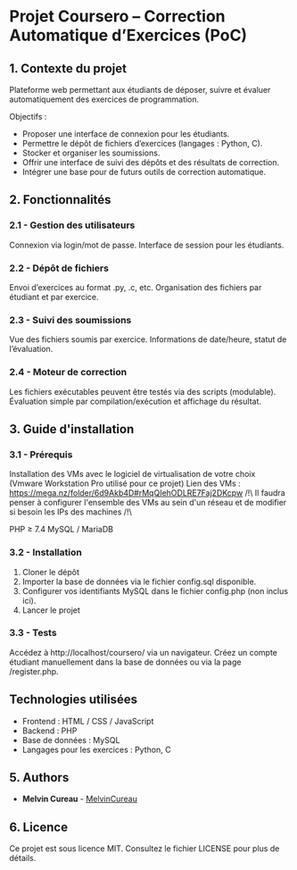 # Projet Coursero – Correction Automatique d’Exercices (PoC)

## 1. Contexte du projet

Plateforme web permettant aux étudiants de déposer, suivre et évaluer automatiquement des exercices de programmation.

Objectifs :
- Proposer une interface de connexion pour les étudiants.
- Permettre le dépôt de fichiers d’exercices (langages : Python, C).
- Stocker et organiser les soumissions.
- Offrir une interface de suivi des dépôts et des résultats de correction.
- Intégrer une base pour de futurs outils de correction automatique.

## 2. Fonctionnalités

### 2.1 - Gestion des utilisateurs
Connexion via login/mot de passe.
Interface de session pour les étudiants.

### 2.2 - Dépôt de fichiers
Envoi d’exercices au format .py, .c, etc.
Organisation des fichiers par étudiant et par exercice.

### 2.3 - Suivi des soumissions
Vue des fichiers soumis par exercice.
Informations de date/heure, statut de l’évaluation.

### 2.4 - Moteur de correction
Les fichiers exécutables peuvent être testés via des scripts (modulable).
Évaluation simple par compilation/exécution et affichage du résultat.

## 3. Guide d'installation

### 3.1 - Prérequis
Installation des VMs avec le logiciel de virtualisation de votre choix (Vmware Workstation Pro utilisé pour ce projet)
Lien des VMs : https://mega.nz/folder/6d9Akb4D#rMqQIehODLRE7Faj2DKcpw
/!\ Il faudra penser à configurer l'ensemble des VMs au sein d'un réseau et de modifier si besoin les IPs des machines /!\

PHP ≥ 7.4
MySQL / MariaDB

### 3.2 - Installation
1. Cloner le dépôt
2. Importer la base de données via le fichier config.sql disponible.
3. Configurer vos identifiants MySQL dans le fichier config.php (non inclus ici).
4. Lancer le projet

### 3.3 - Tests
Accédez à http://localhost/coursero/ via un navigateur.
Créez un compte étudiant manuellement dans la base de données ou via la page /register.php.

## Technologies utilisées
* Frontend : HTML / CSS / JavaScript
* Backend : PHP
* Base de données : MySQL
* Langages pour les exercices : Python, C

## 5. Authors

* **Melvin Cureau** - [MelvinCureau](https://github.com/MelvinCr1)

## 6. Licence

Ce projet est sous licence MIT. Consultez le fichier LICENSE pour plus de détails.
